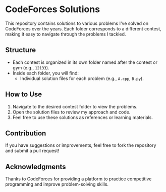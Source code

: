 # CodeForces Solutions

This repository contains solutions to various problems I've solved on CodeForces over the years. Each folder corresponds to a different contest, making it easy to navigate through the problems I tackled.

## Structure

- Each contest is organized in its own folder named after the contest or gym (e.g., `12133`).
- Inside each folder, you will find:
  - Individual solution files for each problem (e.g., `A.cpp`, `B.py`).

## How to Use

1. Navigate to the desired contest folder to view the problems.
2. Open the solution files to review my approach and code.
3. Feel free to use these solutions as references or learning materials.

## Contribution

If you have suggestions or improvements, feel free to fork the repository and submit a pull request!

## Acknowledgments

Thanks to CodeForces for providing a platform to practice competitive programming and improve problem-solving skills.
